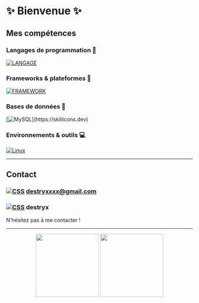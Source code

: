 # :sparkles: Bienvenue :sparkles:

## Mes compétences

### Langages de programmation :key:

[![LANGAGE](https://skillicons.dev/icons?i=lua,py,c,cpp,md,html,css,php,js,swift,dart,kotlin)](https://skillicons.dev) &nbsp;

### Frameworks & plateformes :minidisc:

[![FRAMEWORK](https://skillicons.dev/icons?i=symfony,docker,nginx,apache,react,flutter,nodejs,vue,vuetify)](https://skillicons.dev)

### Bases de données :floppy_disk:

[![MySQL](https://skillicons.dev/icons?i=sqlite,mysql,mongodb,)](https://skillicons.dev)  

### Environnements & outils :computer:

[![Linux](https://skillicons.dev/icons?i=ubuntu,windows,bash,powershell,qt,vscode,phpstorm,androidstudio,github,gitlab)](https://skillicons.dev) &nbsp;


---

## Contact

### [![CSS](https://skillicons.dev/icons?i=gmail)](https://skillicons.dev) **[destryxxxx@gmail.com](destryxxxx@gmail.com)**
### [![CSS](https://skillicons.dev/icons?i=discord)](https://skillicons.dev) **destryx**

N’hésitez pas à me contacter !

<hr/>
<p align="center">
    <img height=170rem src="https://github-readme-stats.vercel.app/api?username=Destryx&theme=react&show_icons=true&hide_border=true"/>
    <img height=170rem src="https://github-readme-stats.vercel.app/api/top-langs?username=Destryx&theme=react&show_icons=true&hide_border=true&layout=compact"/>
</p>
